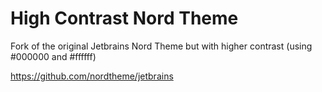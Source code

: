 # High Contrast Nord Theme 
Fork of the original Jetbrains Nord Theme but with higher contrast (using #000000 and #ffffff)

https://github.com/nordtheme/jetbrains
